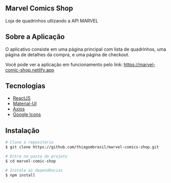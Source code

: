 ## Marvel Comics Shop

Loja de quadrinhos utlizando a API MARVEL 

## Sobre a Aplicação

O aplicativo consiste em uma página principal com lista de quadrinhos, uma página de detalhes da compra, e uma página de checkout.

Você pode ver a aplicação em funcionamento pelo link: https://marvel-comic-shop.netlify.app

## Tecnologias

  - [ReactJS](https://reactjs.org/)
  - [Material-UI](https://material-ui.com)
  - [Axios](https://github.com/axios/axios)
  - [Google Icons](https://material.io/)

## Instalação

```bash
# Clone o repositório
$ git clone https://github.com/thiagombrasil/marvel-comics-shop.git

# Entre na pasta do projeto
$ cd marvel-comic-shop

# Instale as dependências
$ npm install
